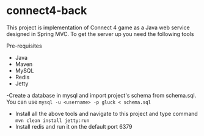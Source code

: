 # connect4-back

This project is implementation of Connect 4 game as a Java web service designed in Spring MVC. 
To get the server up you need the following tools

Pre-requisites
- Java
- Maven
- MySQL
- Redis
- Jetty

-Create a database in mysql and import project's schema from schema.sql. You can use `mysql -u <username> -p gluck < schema.sql`
- Install all the above tools and navigate to this project and type command `mvn clean install jetty:run` 
- Install redis and run it on the default port 6379
